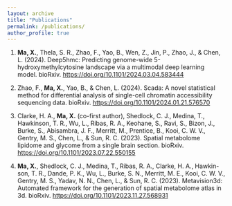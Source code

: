 ```yaml
---
layout: archive
title: "Publications"
permalink: /publications/
author_profile: true
---
```


1. **Ma, X.**, Thela, S. R., Zhao, F., Yao, B., Wen, Z., Jin, P., Zhao, J., & Chen, L.
(2024). Deep5hmc: Predicting genome-wide 5-hydroxymethylcytosine
landscape via a multimodal deep learning model. bioRxiv. <https://doi.org/10.1101/2024.03.04.583444>

1. Zhao, F., **Ma, X.**, Yao, B., & Chen, L. (2024). Scada: A novel statistical method
for differential analysis of single-cell chromatin accessibility sequencing
data. bioRxiv. <https://doi.org/10.1101/2024.01.21.576570>

1. Clarke, H. A., **Ma, X.** (co-first author), Shedlock, C. J., Medina, T., Hawkinson, T. R., Wu, L.,
Ribas, R. A., Keohane, S., Ravi, S., Bizon, J., Burke, S., Abisambra,
J. F., Merritt, M., Prentice, B., Kooi, C. W. V., Gentry, M. S., Chen, L.,
& Sun, R. C. (2023). Spatial metabolome lipidome and glycome from
a single brain section. bioRxiv. <https://doi.org/10.1101/2023.07.22.550155>
   
1. **Ma, X.**, Shedlock, C. J., Medina, T., Ribas, R. A., Clarke, H. A., Hawkin-
son, T. R., Dande, P. K., Wu, L., Burke, S. N., Merritt, M. E., Kooi,
C. W. V., Gentry, M. S., Yadav, N. N., Chen, L., & Sun, R. C. (2023).
Metavision3d: Automated framework for the generation of spatial metabolome
atlas in 3d. bioRxiv. <https://doi.org/10.1101/2023.11.27.568931>
